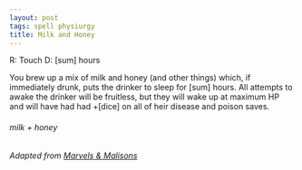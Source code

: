 ```yaml
---
layout: post
tags: spell physiurgy
title: Milk and Honey
---
```


R: Touch		D: [sum] hours

You brew up a mix of milk and honey (and other things) which, if immediately drunk, puts the drinker to sleep for [sum] hours. All attempts to awake the drinker will be fruitless, but they will wake up at maximum HP and will have had had +[dice] on all of heir disease and poison saves.

###### *milk + honey*

###### Adapted from [Marvels & Malisons](https://www.drivethrurpg.com/product/211911/Marvels--Malisons)
